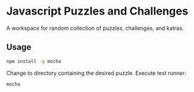 # Javascript Puzzles and Challenges

A workspace for random collection of puzzles, challenges, and katras.

## Usage
```sh
npm install -g mocha
```

Change to directory containing the desired puzzle.  Execute test runner:

```sh
mocha
```
